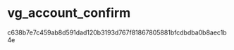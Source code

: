 vg_account_confirm
==================
c638b7e7c459ab8d591dad120b3193d767f81867805881bfcdbdba0b8aec1b4e
